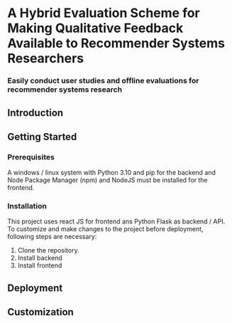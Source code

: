 # A Hybrid Evaluation Scheme for Making Qualitative Feedback Available to Recommender Systems Researchers

### Easily conduct user studies and offline evaluations for recommender systems research

## Introduction

## Getting Started
### Prerequisites
A windows / linux system with Python 3.10 and pip for the backend and Node Package Manager (npm) and NodeJS must be installed for the frontend.

### Installation
This project uses react JS for frontend ans Python Flask as backend / API. To customize and make changes to the project before deployment, following steps are necessary:
1. Clone the repository.
2. Install backend 
3. Install frontend

## Deployment

## Customization

